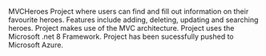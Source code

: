 MVCHeroes Project where users can find and fill out information on their favourite heroes.
Features include adding, deleting, updating and searching heroes.
Project makes use of the MVC architecture.
Project uses the Microsoft .net 8 Framework.
Project has been sucessfully pushed to Microsoft Azure.
